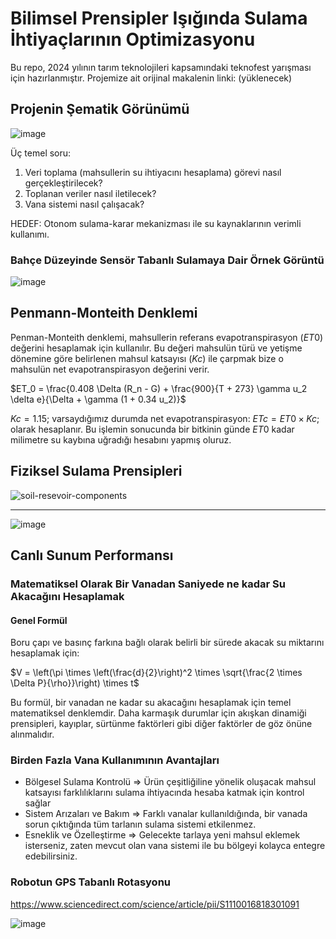 # Bilimsel Prensipler Işığında Sulama İhtiyaçlarının  Optimizasyonu

Bu repo, 2024 yılının tarım teknolojileri kapsamındaki teknofest yarışması için hazırlanmıştır. Projemize ait orijinal makalenin linki: (yüklenecek)

## Projenin Şematik Görünümü

![image](https://github.com/user-attachments/assets/5f3f5590-15d8-42fd-ac73-4d6a9ab284f4)

Üç temel soru:
1. Veri toplama (mahsullerin su ihtiyacını hesaplama) görevi nasıl gerçekleştirilecek?
2. Toplanan veriler nasıl iletilecek?
3. Vana sistemi nasıl çalışacak?

HEDEF: Otonom sulama-karar mekanizması ile su kaynaklarının verimli kullanımı.

### Bahçe Düzeyinde Sensör Tabanlı Sulamaya Dair Örnek Görüntü

![image](https://github.com/user-attachments/assets/511c4666-15f4-4ca5-8304-0c36dad35cdb)

## Penmann-Monteith Denklemi

Penman-Monteith denklemi, mahsullerin referans evapotranspirasyon ($ET0$) değerini hesaplamak için kullanılır. Bu değeri mahsulün türü ve yetişme dönemine göre belirlenen mahsul katsayısı ($Kc$) ile çarpmak bize o mahsulün net evapotranspirasyon değerini verir.

$ET_0 = \frac{0.408 \Delta (R_n - G) + \frac{900}{T + 273} \gamma u_2 \delta e}{\Delta + \gamma (1 + 0.34 u_2)}$

$Kc=1.15$; varsaydığımız durumda net evapotranspirasyon: $ETc= ET0 \times Kc$; olarak hesaplanır. Bu işlemin sonucunda bir bitkinin günde $ET0$ kadar milimetre su kaybına uğradığı hesabını yapmış oluruz.

## Fiziksel Sulama Prensipleri

![soil-resevoir-components](https://github.com/user-attachments/assets/1046fbe3-8906-4c77-b64b-e54c7e99bc06)

---

![image](https://github.com/user-attachments/assets/caaa74c6-3340-4470-b6b9-dc89bd3a7212)

## Canlı Sunum Performansı

### Matematiksel Olarak Bir Vanadan Saniyede ne kadar Su Akacağını Hesaplamak

#### Genel Formül
Boru çapı ve basınç farkına bağlı olarak belirli bir sürede akacak su miktarını hesaplamak için:

$V = \left(\pi \times \left(\frac{d}{2}\right)^2 \times \sqrt{\frac{2 \times \Delta P}{\rho}}\right) \times t$

Bu formül, bir vanadan ne kadar su akacağını hesaplamak için temel matematiksel denklemdir. Daha karmaşık durumlar için akışkan dinamiği prensipleri, kayıplar, sürtünme faktörleri gibi diğer faktörler de göz önüne alınmalıdır.

### Birden Fazla Vana Kullanımının Avantajları

* Bölgesel Sulama Kontrolü => Ürün çeşitliğiline yönelik oluşacak mahsul katsayısı farklılıklarını sulama ihtiyacında hesaba katmak için kontrol sağlar
* Sistem Arızaları ve Bakım => Farklı vanalar kullanıldığında, bir vanada sorun çıktığında tüm tarlanın sulama sistemi etkilenmez. 
* Esneklik ve Özelleştirme => Gelecekte tarlaya yeni mahsul eklemek isterseniz, zaten mevcut olan vana sistemi ile bu bölgeyi kolayca entegre edebilirsiniz.

### Robotun GPS Tabanlı Rotasyonu
https://www.sciencedirect.com/science/article/pii/S1110016818301091

![image](https://github.com/user-attachments/assets/a8cb7e29-1196-4ade-9949-20fb7c828fed)

